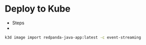 # Deploy to Kube

- Steps
- 
```bash
k3d image import redpanda-java-app:latest -c event-streaming


```